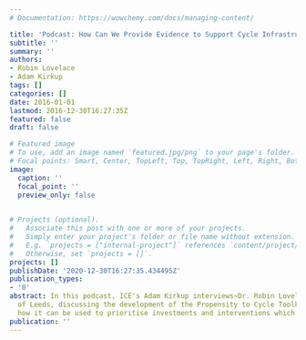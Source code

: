```yaml
---
# Documentation: https://wowchemy.com/docs/managing-content/

title: 'Podcast: How Can We Provide Evidence to Support Cycle Infrastructure Investment?'
subtitle: ''
summary: ''
authors:
- Robin Lovelace
- Adam Kirkup
tags: []
categories: []
date: 2016-01-01
lastmod: 2016-12-30T16:27:35Z
featured: false
draft: false

# Featured image
# To use, add an image named `featured.jpg/png` to your page's folder.
# Focal points: Smart, Center, TopLeft, Top, TopRight, Left, Right, BottomLeft, Bottom, BottomRight.
image:
  caption: ''
  focal_point: ''
  preview_only: false
  

# Projects (optional).
#   Associate this post with one or more of your projects.
#   Simply enter your project's folder or file name without extension.
#   E.g. `projects = ["internal-project"]` references `content/project/deep-learning/index.md`.
#   Otherwise, set `projects = []`.
projects: []
publishDate: '2020-12-30T16:27:35.434495Z'
publication_types:
- '0'
abstract: In this podcast, ICE's Adam Kirkup interviews~Dr. Robin Lovelace, University
  of Leeds, discussing the development of the Propensity to Cycle Toolkit (PCT), and
  how it can be used to prioritise investments and interventions which promote cycling.
publication: ''
---
```

